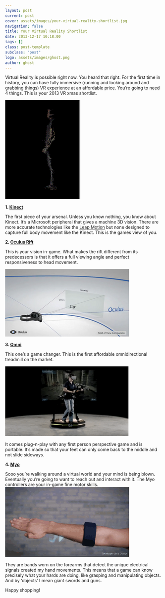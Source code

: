 ```yaml
---
layout: post
current: post
cover: assets/images/your-virtual-reality-shortlist.jpg
navigation: false
title: Your Virtual Reality Shortlist
date: 2013-12-17 10:18:00
tags: []
class: post-template
subclass: "post"
logo: assets/images/ghost.png
author: ghost
---
```


Virtual Reality is possible right now. You heard that right. For the first time in history, you can have fully immersive (running and looking around and grabbing things) VR experience at an affordable price. You’re going to need 4 things. This is your 2013 VR xmas shortlist.

[![image](/assets/images/mxyfnpeD1Z1r0z1sd540.gif)](https://href.li/?http://drdave.co.uk/blog/tag/Kinect)

**1. [Kinect](https://t.umblr.com/redirect?z=http%3A%2F%2Fwww.amazon.com%2FKinect-Sensor-Adventures-Xbox-360%2Fdp%2FB002BSA298&t=ZmU2MDEzMzM0YTdlZjc1ZGIzYWFiN2JmODY1ZGMyYmZlZDc1YTg3NyxRWmpzT0xOWg%3D%3D&b=t%3Amc9oE5TJkAXO_RNMdoK8vQ&p=https%3A%2F%2Fsingularityhacker.com%2Fpost%2F70342744357%2Fyour-virtual-reality-shortlist&m=1&ts=1642085984)**

The first piece of your arsenal. Unless you know nothing, you know about Kinect. It’s a Microsoft peripheral that gives a machine 3D vision. There are more accurate technologies like the [Leap Motion](https://href.li/?https://www.leapmotion.com/) but none designed to capture full body movement like the Kinect. This is the games view of you.

**2. [Oculus Rift](https://href.li/?http://www.oculusvr.com/)**

This is your vision in-game. What makes the rift different from its predecessors is that it offers a full viewing angle and perfect responsiveness to head movement.

![image](/assets/images/blog-9.png)

**3. [Omni](https://href.li/?http://www.virtuix.com/)**

This one’s a game changer. This is the first affordable omnidirectional treadmill on the market.

![image](/assets/images/mxyg0qwrEa1r0z1sd540.gif)

It comes plug-n-play with any first person perspective game and is portable. It’s made so that your feet can only come back to the middle and not slide sideways.

**4. [Myo](https://href.li/?https://www.thalmic.com/en/myo/)**

Sooo you’re walking around a virtual world and your mind is being blown. Eventually you’re going to want to reach out and interact with it. The Myo controllers are your in-game fine motor skills. ![image](/assets/images/mxyg9dZlx11r0z1sd540.gif)

They are bands worn on the forearms that detect the unique electrical signals created my hand movements. This means that a game can know precisely what your hards are doing, like grasping and manipulating objects. And by ‘objects’ I mean giant swords and guns.

Happy shopping!

